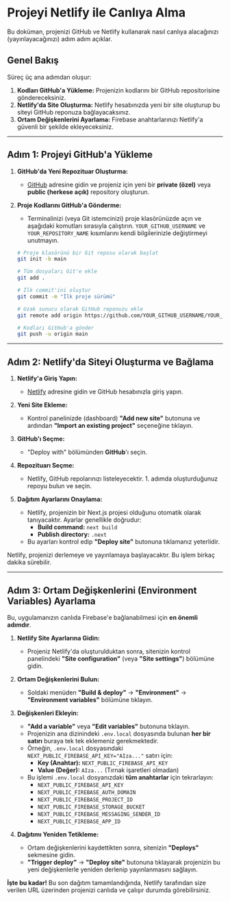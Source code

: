# Projeyi Netlify ile Canlıya Alma

Bu doküman, projenizi GitHub ve Netlify kullanarak nasıl canlıya alacağınızı (yayınlayacağınızı) adım adım açıklar.

## Genel Bakış

Süreç üç ana adımdan oluşur:
1.  **Kodları GitHub'a Yükleme:** Projenizin kodlarını bir GitHub repositorisine göndereceksiniz.
2.  **Netlify'da Site Oluşturma:** Netlify hesabınızda yeni bir site oluşturup bu siteyi GitHub reponuza bağlayacaksınız.
3.  **Ortam Değişkenlerini Ayarlama:** Firebase anahtarlarınızı Netlify'a güvenli bir şekilde ekleyeceksiniz.

---

## Adım 1: Projeyi GitHub'a Yükleme

1.  **GitHub'da Yeni Repozituar Oluşturma:**
    *   [GitHub](https://github.com/new) adresine gidin ve projeniz için yeni bir **private (özel)** veya **public (herkese açık)** repository oluşturun.

2.  **Proje Kodlarını GitHub'a Gönderme:**
    *   Terminalinizi (veya Git istemcinizi) proje klasörünüzde açın ve aşağıdaki komutları sırasıyla çalıştırın. `YOUR_GITHUB_USERNAME` ve `YOUR_REPOSITORY_NAME` kısımlarını kendi bilgilerinizle değiştirmeyi unutmayın.

    ```bash
    # Proje klasörünü bir Git reposu olarak başlat
    git init -b main

    # Tüm dosyaları Git'e ekle
    git add .

    # İlk commit'ini oluştur
    git commit -m "İlk proje sürümü"

    # Uzak sunucu olarak GitHub reponuzu ekle
    git remote add origin https://github.com/YOUR_GITHUB_USERNAME/YOUR_REPOSITORY_NAME.git

    # Kodları GitHub'a gönder
    git push -u origin main
    ```

---

## Adım 2: Netlify'da Siteyi Oluşturma ve Bağlama

1.  **Netlify'a Giriş Yapın:**
    *   [Netlify](https://app.netlify.com/) adresine gidin ve GitHub hesabınızla giriş yapın.

2.  **Yeni Site Ekleme:**
    *   Kontrol panelinizde (dashboard) **"Add new site"** butonuna ve ardından **"Import an existing project"** seçeneğine tıklayın.

3.  **GitHub'ı Seçme:**
    *   "Deploy with" bölümünden **GitHub**'ı seçin.

4.  **Repozituarı Seçme:**
    *   Netlify, GitHub repolarınızı listeleyecektir. 1. adımda oluşturduğunuz repoyu bulun ve seçin.

5.  **Dağıtım Ayarlarını Onaylama:**
    *   Netlify, projenizin bir Next.js projesi olduğunu otomatik olarak tanıyacaktır. Ayarlar genellikle doğrudur:
        *   **Build command:** `next build`
        *   **Publish directory:** `.next`
    *   Bu ayarları kontrol edip **"Deploy site"** butonuna tıklamanız yeterlidir.

Netlify, projenizi derlemeye ve yayınlamaya başlayacaktır. Bu işlem birkaç dakika sürebilir.

---

## Adım 3: Ortam Değişkenlerini (Environment Variables) Ayarlama

Bu, uygulamanızın canlıda Firebase'e bağlanabilmesi için **en önemli adımdır**.

1.  **Netlify Site Ayarlarına Gidin:**
    *   Projeniz Netlify'da oluşturulduktan sonra, sitenizin kontrol panelindeki **"Site configuration"** (veya **"Site settings"**) bölümüne gidin.

2.  **Ortam Değişkenlerini Bulun:**
    *   Soldaki menüden **"Build & deploy"** -> **"Environment"** -> **"Environment variables"** bölümüne tıklayın.

3.  **Değişkenleri Ekleyin:**
    *   **"Add a variable"** veya **"Edit variables"** butonuna tıklayın.
    *   Projenizin ana dizinindeki `.env.local` dosyasında bulunan **her bir satırı** buraya tek tek eklemeniz gerekmektedir.
    *   Örneğin, `.env.local` dosyasındaki `NEXT_PUBLIC_FIREBASE_API_KEY="AIza..."` satırı için:
        *   **Key (Anahtar):** `NEXT_PUBLIC_FIREBASE_API_KEY`
        *   **Value (Değer):** `AIza...` (Tırnak işaretleri olmadan)
    *   Bu işlemi `.env.local` dosyanızdaki **tüm anahtarlar** için tekrarlayın:
        *   `NEXT_PUBLIC_FIREBASE_API_KEY`
        *   `NEXT_PUBLIC_FIREBASE_AUTH_DOMAIN`
        *   `NEXT_PUBLIC_FIREBASE_PROJECT_ID`
        *   `NEXT_PUBLIC_FIREBASE_STORAGE_BUCKET`
        *   `NEXT_PUBLIC_FIREBASE_MESSAGING_SENDER_ID`
        *   `NEXT_PUBLIC_FIREBASE_APP_ID`

4.  **Dağıtımı Yeniden Tetikleme:**
    *   Ortam değişkenlerini kaydettikten sonra, sitenizin **"Deploys"** sekmesine gidin.
    *   **"Trigger deploy"** -> **"Deploy site"** butonuna tıklayarak projenizin bu yeni değişkenlerle yeniden derlenip yayınlanmasını sağlayın.

**İşte bu kadar!** Bu son dağıtım tamamlandığında, Netlify tarafından size verilen URL üzerinden projenizi canlıda ve çalışır durumda görebilirsiniz.
